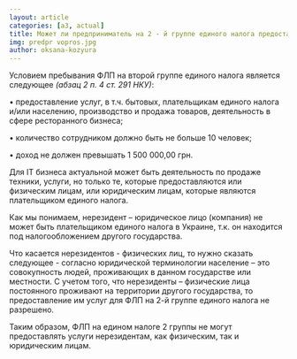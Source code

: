 ```yaml
---
layout: article
categories: [a3, actual]
title: Может ли предприниматель на 2 - й группе единого налога предоставлять услуги нерезидентам
img: predpr vopros.jpg
author: oksana-kozyura
--- 
```

Условием пребывания ФЛП на второй группе единого налога является следующее *(абзац 2 п. 4 ст. 291 НКУ)*:

•	предоставление услуг, в т.ч. бытовых,  плательщикам единого налога и/или населению, производство  и продажа товаров,
деятельность в сфере ресторанного бизнеса; 

•	количество сотрудником  должно быть не больше 10 человек;

•	доход не должен превышать 1 500 000,00 грн.

Для IT бизнеса актуальной может быть деятельность по продаже техники, услуги, но только те, которые предоставляются или
физическим лицам, или юридическим лицам, которые являются плательщиком единого налога. 

Как мы понимаем, нерезидент – юридическое лицо (компания) не может быть плательщиком единого налога в Украине, т.к. он 
находится под налогообложением другого государства.

Что касается нерезидентов - физических лиц, то нужно сказать следующее - согласно юридической терминологии население – это совокупность людей, проживающих в данном государстве или местности. С 
учетом того, что нерезиденты – физические лица постоянного проживают на территории другого государства, то предоставление им 
услуг для ФЛП на 2-й группе единого налога не разрешено.

Таким образом, ФЛП на едином налоге 2 группы не могут предоставлять услуги нерезидентам, как физическим, так и юридическим 
лицам.
